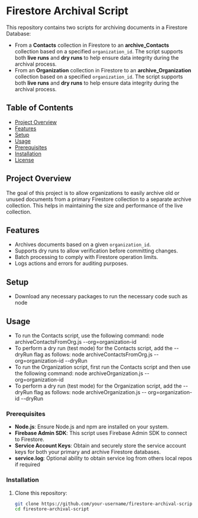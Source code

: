 # Firestore Archival Script

This repository contains two scripts for archiving documents in a Firestore Database:
- From a **Contacts** collection in Firestore to an **archive_Contacts** collection based on a specified `organization_id`. The script supports both **live runs** and **dry runs** to help ensure data integrity during the archival process.
- From an **Organization** collection in Firestore to an **archive_Organization** collection based on a specified `organization_id`. The script supports both **live runs** and **dry runs** to help ensure data integrity during the archival process.

## Table of Contents
- [Project Overview](#project-overview)
- [Features](#features)
- [Setup](#setup)
- [Usage](#usage)
- [Prerequisites](#prerequisites)
- [Installation](#installation)
- [License](#license)

## Project Overview
The goal of this project is to allow organizations to easily archive old or unused documents from a primary Firestore collection to a separate archive collection. This helps in maintaining the size and performance of the live collection.

## Features
- Archives documents based on a given `organization_id`.
- Supports dry runs to allow verification before committing changes.
- Batch processing to comply with Firestore operation limits.
- Logs actions and errors for auditing purposes.

## Setup
- Download any necessary packages to run the necessary code such as node

## Usage
- To run the Contacts script, use the following command: node archiveContactsFromOrg.js --org=organization-id
- To perform a dry run (test mode) for the Contacts script, add the --dryRun flag as follows: node archiveContactsFromOrg.js --org=organization-id --dryRun
- To run the Organization script, first run the Contacts script and then use the following command: node archiveOrganization.js --org=organization-id
- To perform a dry run (test mode) for the Organization script, add the --dryRun flag as follows: node archiveOrganization.js -- org=organization-id --dryRun

### Prerequisites
- **Node.js**: Ensure Node.js and npm are installed on your system.
- **Firebase Admin SDK**: This script uses Firebase Admin SDK to connect to Firestore.
- **Service Account Keys**: Obtain and securely store the service account keys for both your primary and archive Firestore databases.
- **service.log**: Optional ability to obtain service log from others local repos if required

### Installation
1. Clone this repository:
   ```bash
   git clone https://github.com/your-username/firestore-archival-script.git
   cd firestore-archival-script
